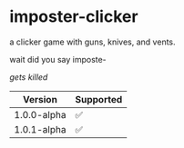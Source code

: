 # imposter-clicker
a clicker game with guns, knives, and vents.

wait did you say imposte-

*gets killed*

| Version    | Supported          |
| -------    | ------------------ |
| 1.0.0-alpha| :white_check_mark: |
| 1.0.1-alpha| :white_check_mark: |
